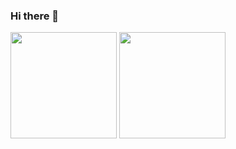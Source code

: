 ### Hi there 👋

<img
  src="https://github-readme-stats.eguchi.cc/api?username=eguchi1611&theme=dracula&hide_border=true&show_icons=true&rank_icon=github&hide=contribs"
  alt=""
  height="170"
/>
<img
  src="https://github-readme-stats.eguchi.cc/api/top-langs/?username=eguchi1611&theme=dracula&hide_border=true&layout=compact"
  alt=""
  height="170"
/>  
<img
  src="http://github-profile-summary-cards.vercel.app/api/cards/profile-details?username=eguchi1611&theme=dracula"
  alt=""
/>  
<img
  src="https://github-profile-trophy.vercel.app/?username=eguchi1611&theme=dracula&no-frame=true&rank=SECRET,SSS,SS,S,AAA,AA,A,B&margin-w=5"
  alt=""
/>
